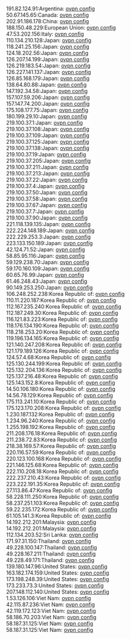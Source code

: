 191.82.124.91:Argentina: [ovpn config](vpn/191_82_124_91.ovpn)  
50.67.145.65:Canada: [ovpn config](vpn/50_67_145_65.ovpn)  
202.91.186.178:China: [ovpn config](vpn/202_91_186_178.ovpn)  
188.150.48.229:European Union: [ovpn config](vpn/188_150_48_229.ovpn)  
47.53.202.156:Italy: [ovpn config](vpn/47_53_202_156.ovpn)  
110.134.210.128:Japan: [ovpn config](vpn/110_134_210_128.ovpn)  
118.241.25.156:Japan: [ovpn config](vpn/118_241_25_156.ovpn)  
124.18.202.56:Japan: [ovpn config](vpn/124_18_202_56.ovpn)  
126.207.14.199:Japan: [ovpn config](vpn/126_207_14_199.ovpn)  
126.219.183.54:Japan: [ovpn config](vpn/126_219_183_54.ovpn)  
126.227.141.137:Japan: [ovpn config](vpn/126_227_141_137.ovpn)  
126.85.168.179:Japan: [ovpn config](vpn/126_85_168_179.ovpn)  
138.64.80.88:Japan: [ovpn config](vpn/138_64_80_88.ovpn)  
147.192.34.58:Japan: [ovpn config](vpn/147_192_34_58.ovpn)  
157.107.59.206:Japan: [ovpn config](vpn/157_107_59_206.ovpn)  
157.147.74.200:Japan: [ovpn config](vpn/157_147_74_200.ovpn)  
175.108.177.75:Japan: [ovpn config](vpn/175_108_177_75.ovpn)  
180.199.29.10:Japan: [ovpn config](vpn/180_199_29_10.ovpn)  
219.100.37.1:Japan: [ovpn config](vpn/219_100_37_1.ovpn)  
219.100.37.108:Japan: [ovpn config](vpn/219_100_37_108.ovpn)  
219.100.37.109:Japan: [ovpn config](vpn/219_100_37_109.ovpn)  
219.100.37.125:Japan: [ovpn config](vpn/219_100_37_125.ovpn)  
219.100.37.138:Japan: [ovpn config](vpn/219_100_37_138.ovpn)  
219.100.37.19:Japan: [ovpn config](vpn/219_100_37_19.ovpn)  
219.100.37.205:Japan: [ovpn config](vpn/219_100_37_205.ovpn)  
219.100.37.211:Japan: [ovpn config](vpn/219_100_37_211.ovpn)  
219.100.37.213:Japan: [ovpn config](vpn/219_100_37_213.ovpn)  
219.100.37.22:Japan: [ovpn config](vpn/219_100_37_22.ovpn)  
219.100.37.4:Japan: [ovpn config](vpn/219_100_37_4.ovpn)  
219.100.37.50:Japan: [ovpn config](vpn/219_100_37_50.ovpn)  
219.100.37.58:Japan: [ovpn config](vpn/219_100_37_58.ovpn)  
219.100.37.67:Japan: [ovpn config](vpn/219_100_37_67.ovpn)  
219.100.37.7:Japan: [ovpn config](vpn/219_100_37_7.ovpn)  
219.100.37.90:Japan: [ovpn config](vpn/219_100_37_90.ovpn)  
221.118.139.135:Japan: [ovpn config](vpn/221_118_139_135.ovpn)  
222.224.148.189:Japan: [ovpn config](vpn/222_224_148_189.ovpn)  
222.229.253.3:Japan: [ovpn config](vpn/222_229_253_3.ovpn)  
223.133.150.189:Japan: [ovpn config](vpn/223_133_150_189.ovpn)  
42.124.71.52:Japan: [ovpn config](vpn/42_124_71_52.ovpn)  
58.85.95.116:Japan: [ovpn config](vpn/58_85_95_116.ovpn)  
59.129.238.70:Japan: [ovpn config](vpn/59_129_238_70.ovpn)  
59.170.160.109:Japan: [ovpn config](vpn/59_170_160_109.ovpn)  
60.65.76.99:Japan: [ovpn config](vpn/60_65_76_99.ovpn)  
61.46.248.43:Japan: [ovpn config](vpn/61_46_248_43.ovpn)  
90.149.253.250:Japan: [ovpn config](vpn/90_149_253_250.ovpn)  
106.248.252.238:Korea Republic of: [ovpn config](vpn/106_248_252_238.ovpn)  
110.11.220.187:Korea Republic of: [ovpn config](vpn/110_11_220_187.ovpn)  
112.167.235.240:Korea Republic of: [ovpn config](vpn/112_167_235_240.ovpn)  
112.187.249.30:Korea Republic of: [ovpn config](vpn/112_187_249_30.ovpn)  
116.121.83.223:Korea Republic of: [ovpn config](vpn/116_121_83_223.ovpn)  
118.176.134.190:Korea Republic of: [ovpn config](vpn/118_176_134_190.ovpn)  
118.218.253.20:Korea Republic of: [ovpn config](vpn/118_218_253_20.ovpn)  
119.196.134.165:Korea Republic of: [ovpn config](vpn/119_196_134_165.ovpn)  
121.140.247.208:Korea Republic of: [ovpn config](vpn/121_140_247_208.ovpn)  
121.179.189.126:Korea Republic of: [ovpn config](vpn/121_179_189_126.ovpn)  
124.57.4.68:Korea Republic of: [ovpn config](vpn/124_57_4_68.ovpn)  
125.130.244.199:Korea Republic of: [ovpn config](vpn/125_130_244_199.ovpn)  
125.132.204.136:Korea Republic of: [ovpn config](vpn/125_132_204_136.ovpn)  
125.137.216.48:Korea Republic of: [ovpn config](vpn/125_137_216_48.ovpn)  
125.143.152.8:Korea Republic of: [ovpn config](vpn/125_143_152_8.ovpn)  
14.50.106.180:Korea Republic of: [ovpn config](vpn/14_50_106_180.ovpn)  
14.56.78.129:Korea Republic of: [ovpn config](vpn/14_56_78_129.ovpn)  
175.113.241.10:Korea Republic of: [ovpn config](vpn/175_113_241_10.ovpn)  
175.123.170.208:Korea Republic of: [ovpn config](vpn/175_123_170_208.ovpn)  
1.230.187.132:Korea Republic of: [ovpn config](vpn/1_230_187_132.ovpn)  
1.234.96.240:Korea Republic of: [ovpn config](vpn/1_234_96_240.ovpn)  
1.255.198.192:Korea Republic of: [ovpn config](vpn/1_255_198_192.ovpn)  
211.208.176.18:Korea Republic of: [ovpn config](vpn/211_208_176_18.ovpn)  
211.238.72.83:Korea Republic of: [ovpn config](vpn/211_238_72_83.ovpn)  
218.38.169.57:Korea Republic of: [ovpn config](vpn/218_38_169_57.ovpn)  
220.116.57.59:Korea Republic of: [ovpn config](vpn/220_116_57_59.ovpn)  
220.123.100.168:Korea Republic of: [ovpn config](vpn/220_123_100_168.ovpn)  
221.146.125.68:Korea Republic of: [ovpn config](vpn/221_146_125_68.ovpn)  
222.110.208.18:Korea Republic of: [ovpn config](vpn/222_110_208_18.ovpn)  
222.237.210.43:Korea Republic of: [ovpn config](vpn/222_237_210_43.ovpn)  
223.222.191.35:Korea Republic of: [ovpn config](vpn/223_222_191_35.ovpn)  
27.113.86.47:Korea Republic of: [ovpn config](vpn/27_113_86_47.ovpn)  
58.228.111.250:Korea Republic of: [ovpn config](vpn/58_228_111_250.ovpn)  
58.237.251.103:Korea Republic of: [ovpn config](vpn/58_237_251_103.ovpn)  
59.22.235.172:Korea Republic of: [ovpn config](vpn/59_22_235_172.ovpn)  
61.105.141.3:Korea Republic of: [ovpn config](vpn/61_105_141_3.ovpn)  
14.192.212.201:Malaysia: [ovpn config](vpn/14_192_212_201.ovpn)  
14.192.212.201:Malaysia: [ovpn config](vpn/14_192_212_201.ovpn)  
112.134.203.52:Sri Lanka: [ovpn config](vpn/112_134_203_52.ovpn)  
171.97.31.150:Thailand: [ovpn config](vpn/171_97_31_150.ovpn)  
49.228.100.147:Thailand: [ovpn config](vpn/49_228_100_147.ovpn)  
49.228.167.211:Thailand: [ovpn config](vpn/49_228_167_211.ovpn)  
49.228.49.171:Thailand: [ovpn config](vpn/49_228_49_171.ovpn)  
139.180.147.96:United States: [ovpn config](vpn/139_180_147_96.ovpn)  
163.182.174.159:United States: [ovpn config](vpn/163_182_174_159.ovpn)  
173.198.248.39:United States: [ovpn config](vpn/173_198_248_39.ovpn)  
173.233.73.3:United States: [ovpn config](vpn/173_233_73_3.ovpn)  
207.148.112.140:United States: [ovpn config](vpn/207_148_112_140.ovpn)  
1.53.126.106:Viet Nam: [ovpn config](vpn/1_53_126_106.ovpn)  
42.115.87.236:Viet Nam: [ovpn config](vpn/42_115_87_236.ovpn)  
42.119.172.123:Viet Nam: [ovpn config](vpn/42_119_172_123.ovpn)  
58.186.70.203:Viet Nam: [ovpn config](vpn/58_186_70_203.ovpn)  
58.187.31.125:Viet Nam: [ovpn config](vpn/58_187_31_125.ovpn)  
58.187.31.125:Viet Nam: [ovpn config](vpn/58_187_31_125.ovpn)  
